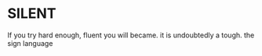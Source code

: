 # SILENT
If you try hard enough, fluent you will became. it is undoubtedly a tough. the sign language
